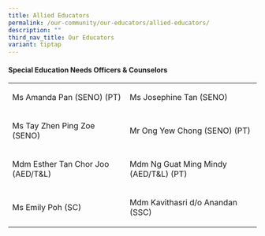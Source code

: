 ```yaml
---
title: Allied Educators
permalink: /our-community/our-educators/allied-educators/
description: ""
third_nav_title: Our Educators
variant: tiptap
---
```

<h4>Special Education Needs Officers &amp; Counselors</h4>
<table style="minWidth: 50px">
<colgroup>
<col>
<col>
</colgroup>
<tbody>
<tr>
<td rowspan="1" colspan="1">
<p>Ms Amanda Pan (SENO) (PT)</p>
</td>
<td rowspan="1" colspan="1">
<p>Ms Josephine Tan (SENO)</p>
</td>
</tr>
<tr>
<td rowspan="1" colspan="1">
<p>Ms Tay Zhen Ping Zoe (SENO)</p>
</td>
<td rowspan="1" colspan="1">
<p>Mr Ong Yew Chong (SENO) (PT)</p>
</td>
</tr>
<tr>
<td rowspan="1" colspan="1">
<p>Mdm Esther Tan Chor Joo (AED/T&amp;L)</p>
</td>
<td rowspan="1" colspan="1">
<p>Mdm Ng Guat Ming Mindy (AED/T&amp;L) (PT)</p>
</td>
</tr>
<tr>
<td rowspan="1" colspan="1">
<p>Ms Emily Poh (SC)</p>
</td>
<td rowspan="1" colspan="1">
<p>Mdm Kavithasri d/o Anandan (SSC)</p>
</td>
</tr>
</tbody>
</table>
<p></p>